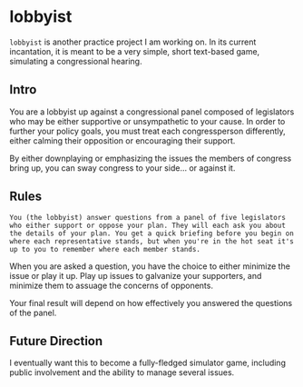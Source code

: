 lobbyist
========

`lobbyist` is another practice project I am working on. In its current incantation, it is meant to be a very simple, short text-based game, simulating a congressional hearing.

## Intro

You are a lobbyist up against a congressional panel composed of legislators who may be either supportive or unsympathetic to your cause. In order to further your policy goals, you must treat each congressperson differently, either calming their opposition or encouraging their support.

By either downplaying or emphasizing the issues the members of congress bring up, you can sway congress to your side... or against it.

## Rules

	You (the lobbyist) answer questions from a panel of five legislators who either support or oppose your plan. They will each ask you about the details of your plan. You get a quick briefing before you begin on where each representative stands, but when you're in the hot seat it's up to you to remember where each member stands.

When you are asked a question, you have the choice to either minimize the issue or play it up. Play up issues to galvanize your supporters, and minimize them to assuage the concerns of opponents.

Your final result will depend on how effectively you answered the questions of the panel.

## Future Direction

I eventually want this to become a fully-fledged simulator game, including public involvement and the ability to manage several issues.
